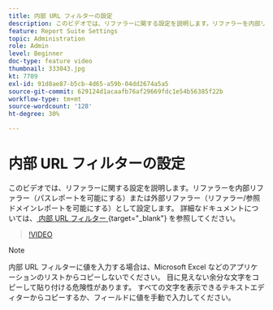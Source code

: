 ```yaml
---
title: 内部 URL フィルターの設定
description: このビデオでは、リファラーに関する設定を説明します。リファラーを内部リファラー（パスレポートを可能にする）または外部リファラー（リファラー／参照ドメインレポートを可能にする）として設定します。
feature: Report Suite Settings
topic: Administration
role: Admin
level: Beginner
doc-type: feature video
thumbnail: 333043.jpg
kt: 7709
exl-id: 91d8ae87-b5cb-4d65-a59b-04dd2674a5a5
source-git-commit: 629124d1acaafb76af29669fdc1e54b56385f22b
workflow-type: tm+mt
source-wordcount: '128'
ht-degree: 30%

---
```


# 内部 URL フィルターの設定

このビデオでは、リファラーに関する設定を説明します。リファラーを内部リファラー（パスレポートを可能にする）または外部リファラー（リファラー/参照ドメインレポートを可能にする）として設定します。 詳細なドキュメントについては、[ 内部 URL フィルター ](https://experienceleague.adobe.com/docs/analytics/admin/admin-tools/internal-url-filter-admin.html?lang=ja){target="_blank"} を参照してください。

>[!VIDEO](https://video.tv.adobe.com/v/333043/?quality=12&learn=on)

>[!NOTE]
>
>内部 URL フィルターに値を入力する場合は、Microsoft Excel などのアプリケーションのリストからコピーしないでください。 目に見えない余分な文字をコピーして貼り付ける危険性があります。 すべての文字を表示できるテキストエディターからコピーするか、フィールドに値を手動で入力してください。